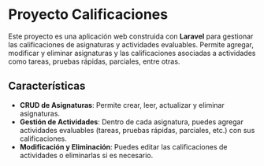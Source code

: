 # Proyecto Calificaciones

Este proyecto es una aplicación web construida con **Laravel** para gestionar las calificaciones de asignaturas y actividades evaluables. Permite agregar, modificar y eliminar asignaturas y las calificaciones asociadas a actividades como tareas, pruebas rápidas, parciales, entre otras.

## Características

- **CRUD de Asignaturas**: Permite crear, leer, actualizar y eliminar asignaturas.
- **Gestión de Actividades**: Dentro de cada asignatura, puedes agregar actividades evaluables (tareas, pruebas rápidas, parciales, etc.) con sus calificaciones.
- **Modificación y Eliminación**: Puedes editar las calificaciones de actividades o eliminarlas si es necesario.

